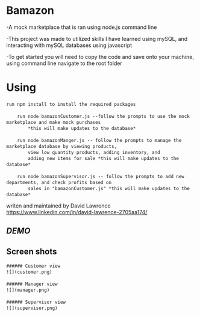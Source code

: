 # Bamazon
-A mock marketplace that is ran using node.js command line

-This project was made to utilized skills I have learned using mySQL, and interacting with mySQL databases using javascript

-To get started you will need to copy the code and save onto your machine, using command line navigate to the root folder

# Using 
    run npm install to install the required packages

        run node bamazonCustomer.js --follow the prompts to use the mock marketplace and make mock purchases  
            *this will make updates to the database*
        
        run node bamazonManger.js -- follow the prompts to manage the marketplace database by viewing products, 
            view low quantity products, adding inventory, and
            adding new items for sale *this will make updates to the database*
        
        run node bamazonSupervisor.js -- follow the prompts to add new departments, and check profits based on 
            sales in "bamazonCustomer.js" *this will make updates to the database*

writen and maintained by David Lawrence https://www.linkedin.com/in/david-lawrence-2705aa174/



## *DEMO*



## Screen shots 
    ###### Customer view
    ![](customer.png)

    ###### Manager view
    ![](manager.png)

    ###### Supervisor view
    ![](supervisor.png)
    

